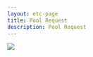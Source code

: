 ```yaml
---
layout: etc-page
title: Pool Request
description: Pool Request
---
```


<a href="http://tomerfiliba.com/static/res/2013-06-16-pool-req.jpg">
<img src="http://tomerfiliba.com/static/res/2013-06-16-pool-req.jpg" style="max-width: 100%;" /></a>

